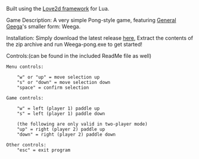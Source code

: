 
Built using the [Love2d framework](http://love2d.org/) for Lua.

Game Description:
A very simple Pong-style game, featuring [General Geega](https://twitter.com/GeneralGEEGA)'s smaller form: Weega.

Installation:
Simply download the latest release [here](https://github.com/ZeroIV/Weega-Pong/releases/),
Extract the contents of the zip archive and run Weega-pong.exe to get started! 

Controls:(can be found in the included ReadMe file as well)

    Menu controls:

        "w" or "up" = move selection up
        "s" or "down" = move selection down
        "space" = confirm selection

    Game controls:

        "w" = left (player 1) paddle up
        "s" = left (player 1) paddle down

        (the following are only valid in two-player mode)
        "up" = right (player 2) paddle up
        "down" = right (player 2) paddle down

    Other controls:
        "esc" = exit program
